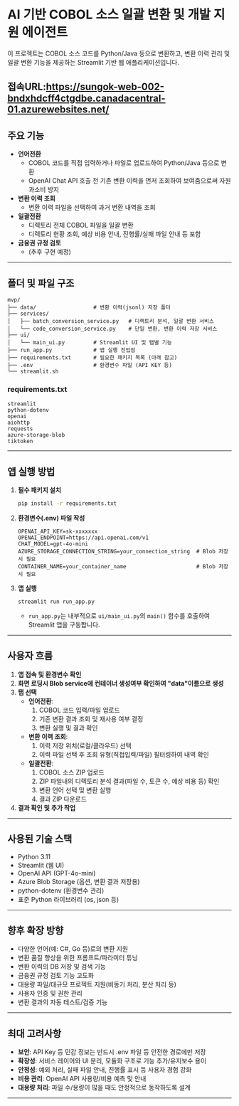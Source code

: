 # AI 기반 COBOL 소스 일괄 변환 및 개발 지원 에이전트

이 프로젝트는 COBOL 소스 코드를 Python/Java 등으로 변환하고, 변환 이력 관리 및 일괄 변환 기능을 제공하는 Streamlit 기반 웹 애플리케이션입니다.

**접속URL:https://sungok-web-002-bndxhdcff4ctgdbe.canadacentral-01.azurewebsites.net/**  
---

## 주요 기능

- **언어전환**  
  - COBOL 코드를 직접 입력하거나 파일로 업로드하여 Python/Java 등으로 변환
  - OpenAI Chat API 호출 전 기존 변환 이력을 먼저 조회하여 보여줌으로써 자원 과소비 방지
- **변환 이력 조회**  
  - 변환 이력 파일을 선택하여 과거 변환 내역을 조회
- **일괄전환**  
  - 디렉토리 전체 COBOL 파일을 일괄 변환  
  - 디렉토리 현황 조회, 예상 비용 안내, 진행률/실패 파일 안내 등 포함
- **금융권 규정 검토**  
  - (추후 구현 예정)

---

## 폴더 및 파일 구조

```
mvp/
├── data/                  # 변환 이력(jsonl) 저장 폴더
├── services/
│   ├── batch_conversion_service.py   # 디렉토리 분석, 일괄 변환 서비스
│   └── code_conversion_service.py    # 단일 변환, 변환 이력 저장 서비스
├── ui/
│   └── main_ui.py         # Streamlit UI 및 탭별 기능
├── run_app.py             # 앱 실행 진입점
├── requirements.txt       # 필요한 패키지 목록 (아래 참고)
├── .env                   # 환경변수 파일 (API KEY 등)
└── streamlit.sh
```

### requirements.txt
```
streamlit
python-dotenv
openai
aiohttp
requests
azure-storage-blob
tiktoken
```

---

## 앱 실행 방법

1. **필수 패키지 설치**
    ```bash
    pip install -r requirements.txt
    ```

2. **환경변수(.env) 파일 작성**
    ```
    OPENAI_API_KEY=sk-xxxxxxx
    OPENAI_ENDPOINT=https://api.openai.com/v1
    CHAT_MODEL=gpt-4o-mini
    AZURE_STORAGE_CONNECTION_STRING=your_connection_string  # Blob 저장 시 필요
    CONTAINER_NAME=your_container_name                      # Blob 저장 시 필요
    ```

3. **앱 실행**
    ```
    streamlit run run_app.py
    ```
    - `run_app.py`는 내부적으로 `ui/main_ui.py`의 `main()` 함수를 호출하여 Streamlit 앱을 구동합니다.

---

## 사용자 흐름

1. **앱 접속 및 환경변수 확인**
2. **화면 로딩시 Blob service에 컨테이너 생성여부 확인하여 "data"이름으로 생성**
3. **탭 선택**
    - **언어전환**:  
        1. COBOL 코드 입력/파일 업로드  
        2. 기존 변환 결과 조회 및 재사용 여부 결정  
        3. 변환 실행 및 결과 확인
    - **변환 이력 조회**:  
        1. 이력 저장 위치(로컬/클라우드) 선택  
        2. 이력 파일 선택 후 조회 유형(직접입력/파일) 필터링하여 내역 확인
    - **일괄전환**:  
        1. COBOL 소스 ZIP 업로드  
        2. ZIP 파일내의 디렉토리 분석 결과(파일 수, 토큰 수, 예상 비용 등) 확인  
        3. 변환 언어 선택 및 변환 실행  
        4. 결과 ZIP 다운로드
3. **결과 확인 및 추가 작업**

---

## 사용된 기술 스택

- Python 3.11
- Streamlit (웹 UI)  
- OpenAI API (GPT-4o-mini)  
- Azure Blob Storage (옵션, 변환 결과 저장용)  
- python-dotenv (환경변수 관리)  
- 표준 Python 라이브러리 (os, json 등)

---

## 향후 확장 방향

- 다양한 언어(예: C#, Go 등)로의 변환 지원
- 변환 품질 향상을 위한 프롬프트/파라미터 튜닝
- 변환 이력의 DB 저장 및 검색 기능
- 금융권 규정 검토 기능 고도화
- 대용량 파일/대규모 프로젝트 지원(비동기 처리, 분산 처리 등)
- 사용자 인증 및 권한 관리
- 변환 결과의 자동 테스트/검증 기능

---

## 최대 고려사항

- **보안**: API Key 등 민감 정보는 반드시 .env 파일 등 안전한 경로에만 저장
- **확장성**: 서비스 레이어와 UI 분리, 모듈화 구조로 기능 추가/유지보수 용이
- **안정성**: 예외 처리, 실패 파일 안내, 진행률 표시 등 사용자 경험 강화
- **비용 관리**: OpenAI API 사용량/비용 예측 및 안내
- **대용량 처리**: 파일 수/용량이 많을 때도 안정적으로 동작하도록 설계

---
